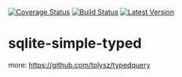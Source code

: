 [![Coverage Status](https://img.shields.io/coveralls/tolysz/sqlite-simple-typed.svg)](https://coveralls.io/r/tolysz/sqlite-simple-typed)
[![Build Status](https://travis-ci.org/tolysz/sqlite-simple-typed.svg?branch=master)](https://travis-ci.org/tolysz/sqlite-simple-typed)
[![Latest Version](https://img.shields.io/hackage/v/sqlite-simple-typed.svg)](https://hackage.haskell.org/package/sqlite-simple-typed)


sqlite-simple-typed
==================
more: https://github.com/tolysz/typedquery
